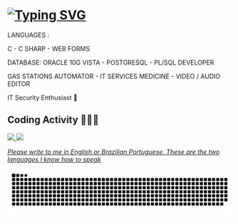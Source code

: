 # [![Typing SVG](https://readme-typing-svg.herokuapp.com?font=Mouse+Memoirs&size=25&pause=500&color=0711FF&vCenter=true&width=600&height=70&lines=👋OLÁ+COMUNIDADE+DA+COMPUTAÇÃO!;💻BEM+VINDO+A+NICK+INFORMÁTICA!;💻TÉCNICO,EDITOR,PROGRAMADOR...;💻CYBER-SECURITY+ENTUSIASTA)](https://git.io/typing-svg)
</div>

LANGUAGES :

C - 
C SHARP - 
WEB FORMS

DATABASE:
ORACLE 10G VISTA - 
POSTGRESQL -
PL/SQL DEVELOPER

GAS STATIONS AUTOMATOR -
IT SERVICES MEDICINE -
VIDEO / AUDIO EDITOR 

 IT Security Enthusiast 🧙 

## Coding Activity 👩🏽‍💻
 <div>
  <a href="https://github.com/NICKINFORMATICARESERVA">
  <img height="180em" src="https://github-readme-stats.vercel.app/api?username=NICKINFORMATICARESERVA&show_icons=true&theme=dark&include_all_commits=true&count_private=true" />
  <img height="180em" src="https://github-readme-stats.vercel.app/api/top-langs/?username=NICKINFORMATICARESERVA&layout=compact&langs_count=7&theme=dark"/>
</div>

*Please write to me in English or Brazilian Portuguese. These are the two languages ​​I know how to speak*


![Screenshot of a comment on a GitHub issue showing an image, added in the Markdown, of an Octocat smiling and raising a tentacle.](https://github.com/NICKINFORMATICARESERVA/cobra-do-grid/blob/main/cobra%20da%20grade%20de%20contribui%C3%A7%C3%A3o.svg)



